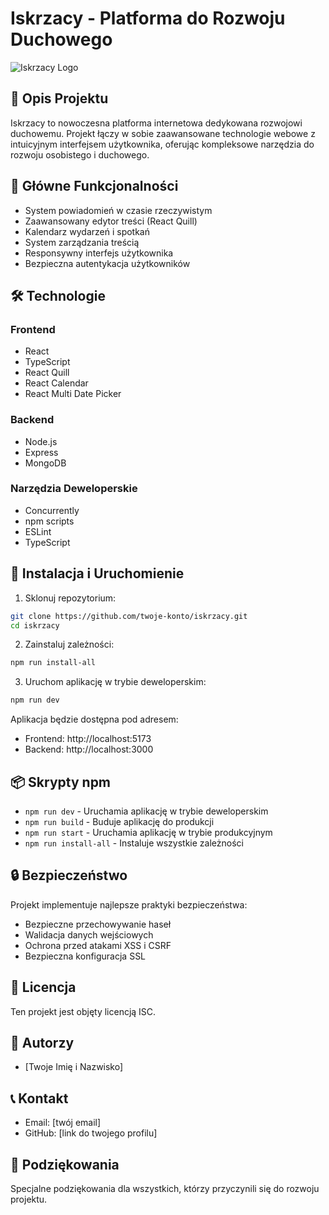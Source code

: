 # Iskrzacy - Platforma do Rozwoju Duchowego

![Iskrzacy Logo](client/src/assets/logo.png)

## 📝 Opis Projektu

Iskrzacy to nowoczesna platforma internetowa dedykowana rozwojowi duchowemu. Projekt łączy w sobie zaawansowane technologie webowe z intuicyjnym interfejsem użytkownika, oferując kompleksowe narzędzia do rozwoju osobistego i duchowego.

## 🚀 Główne Funkcjonalności

- System powiadomień w czasie rzeczywistym
- Zaawansowany edytor treści (React Quill)
- Kalendarz wydarzeń i spotkań
- System zarządzania treścią
- Responsywny interfejs użytkownika
- Bezpieczna autentykacja użytkowników

## 🛠️ Technologie

### Frontend
- React
- TypeScript
- React Quill
- React Calendar
- React Multi Date Picker

### Backend
- Node.js
- Express
- MongoDB

### Narzędzia Deweloperskie
- Concurrently
- npm scripts
- ESLint
- TypeScript

## 🚦 Instalacja i Uruchomienie

1. Sklonuj repozytorium:
```bash
git clone https://github.com/twoje-konto/iskrzacy.git
cd iskrzacy
```

2. Zainstaluj zależności:
```bash
npm run install-all
```

3. Uruchom aplikację w trybie deweloperskim:
```bash
npm run dev
```

Aplikacja będzie dostępna pod adresem:
- Frontend: http://localhost:5173
- Backend: http://localhost:3000

## 📦 Skrypty npm

- `npm run dev` - Uruchamia aplikację w trybie deweloperskim
- `npm run build` - Buduje aplikację do produkcji
- `npm run start` - Uruchamia aplikację w trybie produkcyjnym
- `npm run install-all` - Instaluje wszystkie zależności

## 🔒 Bezpieczeństwo

Projekt implementuje najlepsze praktyki bezpieczeństwa:
- Bezpieczne przechowywanie haseł
- Walidacja danych wejściowych
- Ochrona przed atakami XSS i CSRF
- Bezpieczna konfiguracja SSL

## 📄 Licencja

Ten projekt jest objęty licencją ISC.

## 👥 Autorzy

- [Twoje Imię i Nazwisko]

## 📞 Kontakt

- Email: [twój email]
- GitHub: [link do twojego profilu]

## 🙏 Podziękowania

Specjalne podziękowania dla wszystkich, którzy przyczynili się do rozwoju projektu. 